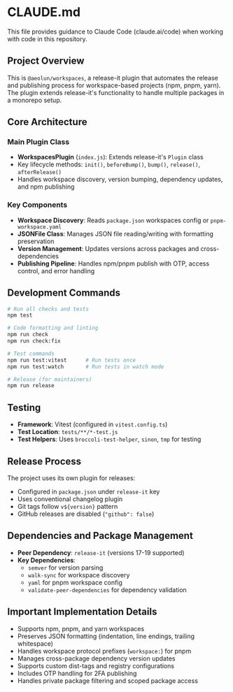 # CLAUDE.md

This file provides guidance to Claude Code (claude.ai/code) when working with code in this repository.

## Project Overview

This is `@aeolun/workspaces`, a release-it plugin that automates the release and publishing process for workspace-based projects (npm, pnpm, yarn). The plugin extends release-it's functionality to handle multiple packages in a monorepo setup.

## Core Architecture

### Main Plugin Class
- **WorkspacesPlugin** (`index.js`): Extends release-it's `Plugin` class
- Key lifecycle methods: `init()`, `beforeBump()`, `bump()`, `release()`, `afterRelease()`
- Handles workspace discovery, version bumping, dependency updates, and npm publishing

### Key Components
- **Workspace Discovery**: Reads `package.json` workspaces config or `pnpm-workspace.yaml`
- **JSONFile Class**: Manages JSON file reading/writing with formatting preservation
- **Version Management**: Updates versions across packages and cross-dependencies
- **Publishing Pipeline**: Handles npm/pnpm publish with OTP, access control, and error handling

## Development Commands

```bash
# Run all checks and tests
npm test

# Code formatting and linting
npm run check
npm run check:fix

# Test commands
npm run test:vitest      # Run tests once
npm run test:watch       # Run tests in watch mode

# Release (for maintainers)
npm run release
```

## Testing

- **Framework**: Vitest (configured in `vitest.config.ts`)
- **Test Location**: `tests/**/*-test.js`
- **Test Helpers**: Uses `broccoli-test-helper`, `sinon`, `tmp` for testing

## Release Process

The project uses its own plugin for releases:
- Configured in `package.json` under `release-it` key
- Uses conventional changelog plugin
- Git tags follow `v${version}` pattern
- GitHub releases are disabled (`"github": false`)

## Dependencies and Package Management

- **Peer Dependency**: `release-it` (versions 17-19 supported)
- **Key Dependencies**: 
  - `semver` for version parsing
  - `walk-sync` for workspace discovery
  - `yaml` for pnpm workspace config
  - `validate-peer-dependencies` for dependency validation

## Important Implementation Details

- Supports npm, pnpm, and yarn workspaces
- Preserves JSON formatting (indentation, line endings, trailing whitespace)
- Handles workspace protocol prefixes (`workspace:`) for pnpm
- Manages cross-package dependency version updates
- Supports custom dist-tags and registry configurations
- Includes OTP handling for 2FA publishing
- Handles private package filtering and scoped package access